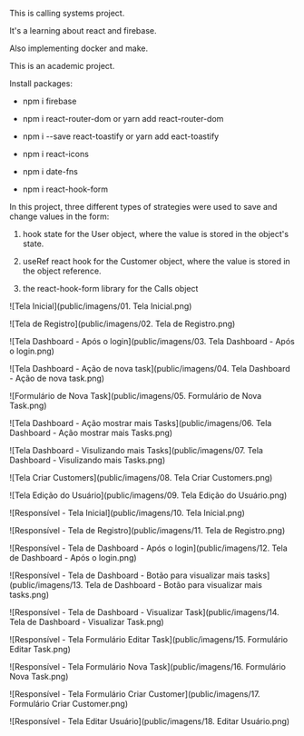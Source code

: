 This is calling systems project.

It's a learning about react and firebase.

Also implementing docker and make.

This is an academic project.

Install packages:

- npm i firebase

- npm i react-router-dom or yarn add react-router-dom

- npm i --save react-toastify or yarn add eact-toastify

- npm i react-icons

- npm i date-fns

- npm i react-hook-form



In this project, three different types of strategies were used to save and change values in the form:

1. hook state for the User object, where the value is stored in the object's state.

2. useRef react hook for the Customer object, where the value is stored in the object reference.

3. the react-hook-form library for the Calls object



![Tela Inicial](public/imagens/01. Tela Inicial.png)

![Tela de Registro](public/imagens/02. Tela de Registro.png)

![Tela Dashboard - Após o login](public/imagens/03. Tela Dashboard - Após o login.png)

![Tela Dashboard - Ação de nova task](public/imagens/04. Tela Dashboard - Ação de nova task.png)

![Formulário de Nova Task](public/imagens/05. Formulário de Nova Task.png)

![Tela Dashboard - Ação mostrar mais Tasks](public/imagens/06. Tela Dashboard - Ação mostrar mais Tasks.png)

![Tela Dashboard - Visulizando mais Tasks](public/imagens/07. Tela Dashboard - Visulizando mais Tasks.png)

![Tela Criar Customers](public/imagens/08. Tela Criar Customers.png)

![Tela Edição do Usuário](public/imagens/09. Tela Edição do Usuário.png)



![Responsível - Tela Inicial](public/imagens/10. Tela Inicial.png)

![Responsível - Tela de Registro](public/imagens/11. Tela de Registro.png)

![Responsível - Tela de Dashboard - Após o login](public/imagens/12. Tela de Dashboard - Após o login.png)

![Responsível - Tela de Dashboard -  Botão para visualizar mais tasks](public/imagens/13. Tela de Dashboard -  Botão para visualizar mais tasks.png)

![Responsível - Tela de Dashboard - Visualizar Task](public/imagens/14. Tela de Dashboard - Visualizar Task.png)

![Responsível - Tela Formulário Editar Task](public/imagens/15. Formulário Editar Task.png)

![Responsível - Tela Formulário Nova Task](public/imagens/16. Formulário Nova Task.png)

![Responsível - Tela Formulário Criar Customer](public/imagens/17. Formulário Criar Customer.png)

![Responsível - Tela Editar Usuário](public/imagens/18. Editar Usuário.png)


